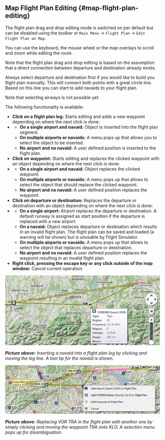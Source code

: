 ## Map Flight Plan Editing {#map-flight-plan-editing}

The flight plan drag and drop editing mode is switched on per default but can be disabled using the toolbar or `Main Menu` -> `Flight Plan` -> `Edit Flight Plan on Map`.

You can use the keyboard, the mouse wheel or the map overlays to scroll and zoom while editing the route.

Note that the flight plan drag and drop editing is based on the assumption that a direct connection between departure and destination already exists.

Always select departure and destination first if you would like to build you flight plan manually. This will connect both points with a great circle line. Based on this line you can start to add navaids to your flight plan.

Note that selecting airways is not possible yet.

The following functionality is available:

*   **Click on a flight plan leg:** Starts editing and adds a new waypoint depending on where the next click is done:
*   *   **On a single airport and navaid:** Object is inserted into the flight plan segment.
    *   **On multiple airports or navaids:** A menu pops up that allows you to select the object to be inserted.
    *   **No airport and no navaid:** A user defined position is inserted to the flight plan.
*   **Click on waypoint:** Starts editing and replaces the clicked waypoint with an object depending on where the next click is done:
*   *   **On a single airport and navaid:** Object replaces the clicked waypoint.
    *   **On multiple airports or navaids:** A menu pops up that allows to select the object that should replace the clicked waypoint.
    *   **No airport and no navaid:** A user defined position replaces the waypoint.
*   **Click on departure or destination:** Replaces the departure or destination with an object depending on where the next click is done:
*   *   **On a single airport:** Airport replaces the departure or destination. A default runway is assigned as start position if the departure is replaced with a new airport.
    *   **On a navaid:** Object replaces departure or destination which results in an invalid flight plan. The flight plan can be saved and loaded (a warning will be shown) but is unusable by Flight Simulator.
    *   **On multiple airports or navaids:** A menu pops up that allows to select the object that replaces departure or destination.
    *   **No airport and no navaid:** A user defined position replaces the waypoint resulting in an invalid flight plan.
*   **Right click, pressing the escape key or any click outside of the map window:** Cancel current operation.

![Flight Plan Edit](../images/fpedit.jpg "Flight Plan Edit")

_**Picture above:** Inserting a navaid into a flight plan leg by clicking and moving the leg line. A tool tip for the navaid is shown._

![Flight Plan Edit](../images/fpedit2.jpg "Flight Plan Edit")

_**Picture above:** Replacing VOR TRA in the flight plan with another one by simply clicking and moving the waypoint TRA onto KLO. A selection menu pops up for disambiguation._

